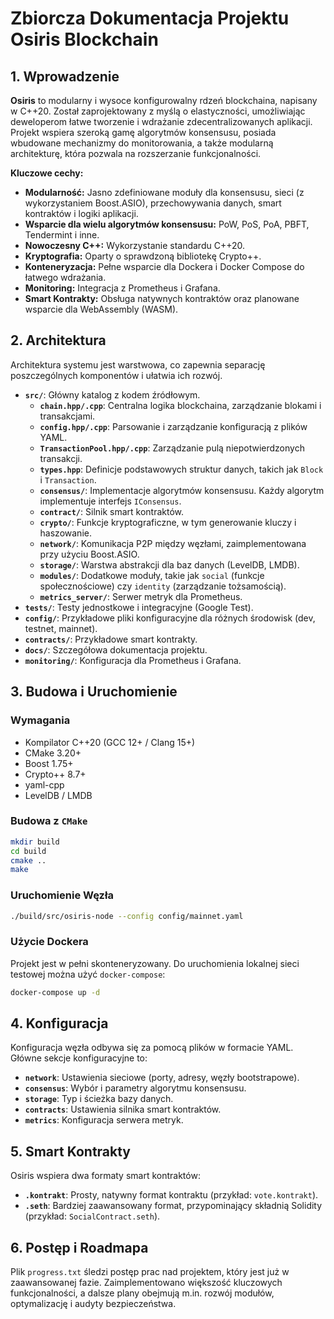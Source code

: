  # Zbiorcza Dokumentacja Projektu Osiris Blockchain

## 1. Wprowadzenie

**Osiris** to modularny i wysoce konfigurowalny rdzeń blockchaina, napisany w C++20. Został zaprojektowany z myślą o elastyczności, umożliwiając deweloperom łatwe tworzenie i wdrażanie zdecentralizowanych aplikacji. Projekt wspiera szeroką gamę algorytmów konsensusu, posiada wbudowane mechanizmy do monitorowania, a także modularną architekturę, która pozwala na rozszerzanie funkcjonalności.

**Kluczowe cechy:**
*   **Modularność:** Jasno zdefiniowane moduły dla konsensusu, sieci (z wykorzystaniem Boost.ASIO), przechowywania danych, smart kontraktów i logiki aplikacji.
*   **Wsparcie dla wielu algorytmów konsensusu:** PoW, PoS, PoA, PBFT, Tendermint i inne.
*   **Nowoczesny C++:** Wykorzystanie standardu C++20.
*   **Kryptografia:** Oparty o sprawdzoną bibliotekę Crypto++.
*   **Konteneryzacja:** Pełne wsparcie dla Dockera i Docker Compose do łatwego wdrażania.
*   **Monitoring:** Integracja z Prometheus i Grafana.
*   **Smart Kontrakty:** Obsługa natywnych kontraktów oraz planowane wsparcie dla WebAssembly (WASM).

## 2. Architektura

Architektura systemu jest warstwowa, co zapewnia separację poszczególnych komponentów i ułatwia ich rozwój.

*   **`src/`**: Główny katalog z kodem źródłowym.
    *   **`chain.hpp/.cpp`**: Centralna logika blockchaina, zarządzanie blokami i transakcjami.
    *   **`config.hpp/.cpp`**: Parsowanie i zarządzanie konfiguracją z plików YAML.
    *   **`TransactionPool.hpp/.cpp`**: Zarządzanie pulą niepotwierdzonych transakcji.
    *   **`types.hpp`**: Definicje podstawowych struktur danych, takich jak `Block` i `Transaction`.
    *   **`consensus/`**: Implementacje algorytmów konsensusu. Każdy algorytm implementuje interfejs `IConsensus`.
    *   **`contract/`**: Silnik smart kontraktów.
    *   **`crypto/`**: Funkcje kryptograficzne, w tym generowanie kluczy i haszowanie.
    *   **`network/`**: Komunikacja P2P między węzłami, zaimplementowana przy użyciu Boost.ASIO.
    *   **`storage/`**: Warstwa abstrakcji dla baz danych (LevelDB, LMDB).
    *   **`modules/`**: Dodatkowe moduły, takie jak `social` (funkcje społecznościowe) czy `identity` (zarządzanie tożsamością).
    *   **`metrics_server/`**: Serwer metryk dla Prometheus.
*   **`tests/`**: Testy jednostkowe i integracyjne (Google Test).
*   **`config/`**: Przykładowe pliki konfiguracyjne dla różnych środowisk (dev, testnet, mainnet).
*   **`contracts/`**: Przykładowe smart kontrakty.
*   **`docs/`**: Szczegółowa dokumentacja projektu.
*   **`monitoring/`**: Konfiguracja dla Prometheus i Grafana.

## 3. Budowa i Uruchomienie

### Wymagania
*   Kompilator C++20 (GCC 12+ / Clang 15+)
*   CMake 3.20+
*   Boost 1.75+
*   Crypto++ 8.7+
*   yaml-cpp
*   LevelDB / LMDB

### Budowa z `CMake`
```bash
mkdir build
cd build
cmake ..
make
```

### Uruchomienie Węzła
```bash
./build/src/osiris-node --config config/mainnet.yaml
```

### Użycie Dockera
Projekt jest w pełni skonteneryzowany. Do uruchomienia lokalnej sieci testowej można użyć `docker-compose`:
```bash
docker-compose up -d
```

## 4. Konfiguracja

Konfiguracja węzła odbywa się za pomocą plików w formacie YAML. Główne sekcje konfiguracyjne to:
*   **`network`**: Ustawienia sieciowe (porty, adresy, węzły bootstrapowe).
*   **`consensus`**: Wybór i parametry algorytmu konsensusu.
*   **`storage`**: Typ i ścieżka bazy danych.
*   **`contracts`**: Ustawienia silnika smart kontraktów.
*   **`metrics`**: Konfiguracja serwera metryk.

## 5. Smart Kontrakty

Osiris wspiera dwa formaty smart kontraktów:
*   **`.kontrakt`**: Prosty, natywny format kontraktu (przykład: `vote.kontrakt`).
*   **`.seth`**: Bardziej zaawansowany format, przypominający składnią Solidity (przykład: `SocialContract.seth`).

## 6. Postęp i Roadmapa

Plik `progress.txt` śledzi postęp prac nad projektem, który jest już w zaawansowanej fazie. Zaimplementowano większość kluczowych funkcjonalności, a dalsze plany obejmują m.in. rozwój modułów, optymalizację i audyty bezpieczeństwa.
